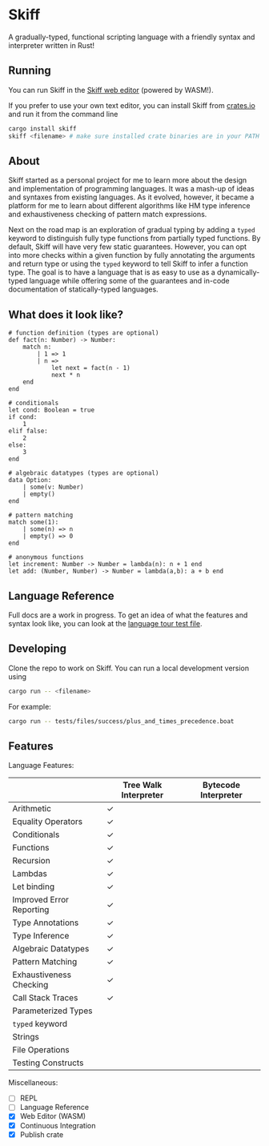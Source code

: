 # Skiff

A gradually-typed, functional scripting language with a friendly syntax and interpreter written in Rust!

## Running

You can run Skiff in the [Skiff web editor](https://skiff.paulbiberstein.me/) (powered by WASM!).

If you prefer to use your own text editor, you can install Skiff from [crates.io](https://crates.io/) and run it from the command line

```bash
cargo install skiff
skiff <filename> # make sure installed crate binaries are in your PATH
```

## About

Skiff started as a personal project for me to learn more about the design and implementation of programming languages. It was a mash-up of ideas and syntaxes from existing languages. As it evolved, however, it became a platform for me to learn about different algorithms like HM type inference and exhaustiveness checking of pattern match expressions.

Next on the road map is an exploration of gradual typing by adding a `typed` keyword to distinguish fully type functions from partially typed functions. By default, Skiff will have very few static guarantees. However, you can opt into more checks within a given function by fully annotating the arguments and return type or using the `typed` keyword to tell Skiff to infer a function type. The goal is to have a language that is as easy to use as a dynamically-typed language while offering some of the guarantees and in-code documentation of statically-typed languages.

## What does it look like?

```
# function definition (types are optional)
def fact(n: Number) -> Number:
    match n:
        | 1 => 1
        | n =>
            let next = fact(n - 1)
            next * n
    end
end
```

```
# conditionals
let cond: Boolean = true
if cond:
    1
elif false:
    2
else:
    3
end
```

```
# algebraic datatypes (types are optional)
data Option:
    | some(v: Number)
    | empty()
end
```

```
# pattern matching
match some(1):
    | some(n) => n
    | empty() => 0
end
```

```
# anonymous functions
let increment: Number -> Number = lambda(n): n + 1 end
let add: (Number, Number) -> Number = lambda(a,b): a + b end
```

## Language Reference

Full docs are a work in progress. To get an idea of what the features and syntax look like, you can look at the [language tour test file](https://github.com/P-bibs/skiff/blob/master/tests/files/success/language_tour.boat).

## Developing

Clone the repo to work on Skiff. You can run a local development version using

```bash
cargo run -- <filename>
```

For example:

```bash
cargo run -- tests/files/success/plus_and_times_precedence.boat
```

## Features

Language Features:

|                          | Tree Walk Interpreter | Bytecode Interpreter |
| ------------------------ | --------------------- | -------------------- |
| Arithmetic               | &check;               |                      |
| Equality Operators       | &check;               |                      |
| Conditionals             | &check;               |                      |
| Functions                | &check;               |                      |
| Recursion                | &check;               |                      |
| Lambdas                  | &check;               |                      |
| Let binding              | &check;               |                      |
| Improved Error Reporting | &check;               |                      |
| Type Annotations         | &check;               |                      |
| Type Inference           | &check;               |                      |
| Algebraic Datatypes      | &check;               |                      |
| Pattern Matching         | &check;               |                      |
| Exhaustiveness Checking  | &check;               |                      |
| Call Stack Traces        | &check;               |                      |
| Parameterized Types      |                       |                      |
| `typed` keyword          |                       |                      |
| Strings                  |                       |                      |
| File Operations          |                       |                      |
| Testing Constructs       |                       |                      |

Miscellaneous:

- [ ] REPL
- [ ] Language Reference
- [x] Web Editor (WASM)
- [x] Continuous Integration
- [x] Publish crate

